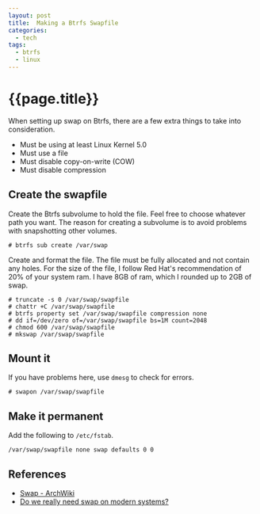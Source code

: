 ```yaml
---
layout: post
title:  Making a Btrfs Swapfile
categories: 
  - tech
tags: 
  - btrfs
  - linux
---
```


# {{page.title}}

When setting up swap on Btrfs, there are a few extra things to take into consideration.
 
* Must be using at least Linux Kernel 5.0
* Must use a file
* Must disable copy-on-write (COW)
* Must disable compression

## Create the swapfile

Create the Btrfs subvolume to hold the file.
Feel free to choose whatever path you want.
The reason for creating a subvolume is to avoid problems with snapshotting other volumes.

```
# btrfs sub create /var/swap
```

Create and format the file.
The file must be fully allocated and not contain any holes.
For the size of the file, I follow Red Hat's recommendation of 20% of your system ram.
I have 8GB of ram, which I rounded up to 2GB of swap.

```
# truncate -s 0 /var/swap/swapfile
# chattr +C /var/swap/swapfile
# btrfs property set /var/swap/swapfile compression none
# dd if=/dev/zero of=/var/swap/swapfile bs=1M count=2048
# chmod 600 /var/swap/swapfile
# mkswap /var/swap/swapfile
```

## Mount it

If you have problems here, use `dmesg` to check for errors.

```
# swapon /var/swap/swapfile
```

## Make it permanent

Add the following to `/etc/fstab`.

```
/var/swap/swapfile none swap defaults 0 0
```

## References

* [Swap - ArchWiki](https://wiki.archlinux.org/index.php/swap)
* [Do we really need swap on modern systems?](https://www.redhat.com/en/blog/do-we-really-need-swap-modern-systems)




